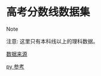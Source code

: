 高考分数线数据集
====

> [!NOTE]
> 注意: 这里只有本科线以上的理科数据。

[数据来源](https://www.lnzsks.com/listinfo/NewsList_1104_1.html)

[py 参考](https://github.com/cHiLabs-production/985211helper-zj/blob/master/converter/converter.py)
